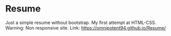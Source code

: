 # Resume
Just a simple resume without bootstrap. My first attempt at HTML-CSS. 
Warning: Non responsive site.
Link: https://omnipotent94.github.io/Resume/
